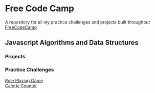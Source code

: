 # Free Code Camp
A repository for all my practice challenges and projects built throughout [FreeCodeCamp](https://freecodecamp.org)

## Javascript Algorithms and Data Structures
### Projects


### Practice Challenges
[Role Playing Game](./JavaScript+Algorithms+and+Data+Structures/role-playing-game/) \
[Calorie Counter](./JavaScript+Algorithms+and+Data+Structures/calorie-counter/) 
